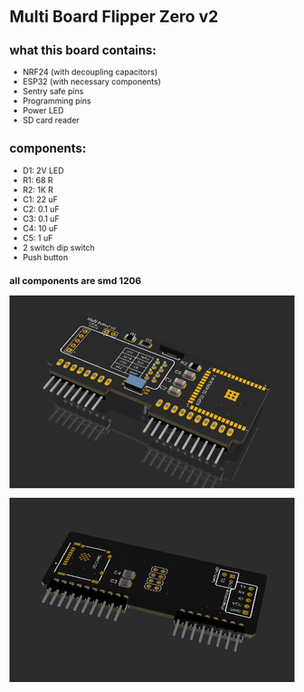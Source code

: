 # Multi Board Flipper Zero v2

## what this board contains:
- NRF24 (with decoupling capacitors)
- ESP32 (with necessary components)
- Sentry safe pins
- Programming pins
- Power LED
- SD card reader

## components:
* D1: 2V LED 
* R1: 68 R
* R2: 1K R
* C1: 22 uF
* C2: 0.1 uF
* C3: 0.1 uF
* C4: 10 uF
* C5: 1 uF
* 2 switch dip switch
* Push button

### all components are smd 1206

![board front](https://github.com/DrB0rk/Flipper-Zero-Boards/blob/main/Multi%20boards/Multi%20board%20v2/pics/multi3_front.png)

![board back](https://github.com/DrB0rk/Flipper-Zero-Boards/blob/main/Multi%20boards/Multi%20board%20v2/pics/board3%20back.png)
